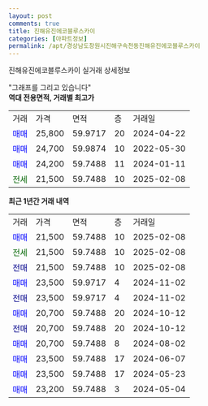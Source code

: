 ```yaml
---
layout: post
comments: true
title: 진해유진에코블루스카이
categories: [아파트정보]
permalink: /apt/경상남도창원시진해구속천동진해유진에코블루스카이
---
```


진해유진에코블루스카이 실거래 상세정보

<script type="text/javascript">
  google.charts.load('current', {'packages':['line', 'corechart']});
  google.charts.setOnLoadCallback(drawChart);

  function drawChart() {
    var data = new google.visualization.DataTable();
    data.addColumn('date', '거래일');
    data.addColumn('number', "매매");
    data.addColumn('number', "전세");
    data.addColumn('number', "전매");

    data.addRows([[new Date(Date.parse("2025-02-08")), 21500, null, null], [new Date(Date.parse("2025-02-08")), null, 21500, null], [new Date(Date.parse("2025-02-08")), null, null, 21500], [new Date(Date.parse("2024-11-02")), 23500, null, null], [new Date(Date.parse("2024-11-02")), null, null, 23500], [new Date(Date.parse("2024-10-12")), 20700, null, null], [new Date(Date.parse("2024-10-12")), null, null, 20700], [new Date(Date.parse("2024-08-02")), 20700, null, null], [new Date(Date.parse("2024-06-07")), 23500, null, null], [new Date(Date.parse("2024-05-23")), 23500, null, null], [new Date(Date.parse("2024-05-04")), 23200, null, null]]);

    var options = {
      hAxis: {
        format: 'yyyy/MM/dd'
      },    
      lineWidth: 0,
      pointsVisible: true,    
      title: '최근 1년간 유형별 실거래가 분포',
      legend: { position: 'bottom' }
    };

    var formatter = new google.visualization.NumberFormat({pattern:'###,###'} );
    formatter.format(data, 1);
    formatter.format(data, 2);
    
    setTimeout(function() {
        var chart = new google.visualization.LineChart(document.getElementById('columnchart_material'));
        chart.draw(data, (options));
        document.getElementById('loading').style.display = 'none';
    }, 200);
  }
</script>


<div id="loading" style="z-index:20; display: block; margin-left: 0px">"그래프를 그리고 있습니다"</div>
<div id="columnchart_material" style="width: 95%; margin-left: 0px; display: block"></div>
<!-- contents start -->
<b>역대 전용면적, 거래별 최고가</b>
<table class="sortable">
    <tr>
      <td>거래</td>
      <td>가격</td>
      <td>면적</td>
      <td>층</td>
      <td>거래일</td>
    </tr>
        <tr>
          <td><a style="color: blue">매매</a></td>
          <td>25,800</td>
          <td>59.9717</td>
          <td>20</td>
          <td>2024-04-22</td>
        </tr>            <tr>
          <td><a style="color: blue">매매</a></td>
          <td>24,700</td>
          <td>59.9874</td>
          <td>10</td>
          <td>2022-05-30</td>
        </tr>            <tr>
          <td><a style="color: blue">매매</a></td>
          <td>24,200</td>
          <td>59.7488</td>
          <td>11</td>
          <td>2024-01-11</td>
        </tr>        
        <tr>
              <td><a style="color: darkgreen">전세</a></td>
              <td>21,500</td>
              <td>59.7488</td>
              <td>10</td>
              <td>2025-02-08</td>
            </tr>        
    
</table>

<b>최근 1년간 거래 내역</b>

<table class="sortable">
    <tr>
      <td>거래</td>
      <td>가격</td>
      <td>면적</td>
      <td>층</td>
      <td>거래일</td>
    </tr>
    <tr>
      <td><a style="color: blue">매매</a></td>
      <td>21,500</td>
      <td>59.7488</td>
      <td>10</td>
      <td>2025-02-08</td>
    </tr>          <tr>
      <td><a style="color: darkgreen">전세</a></td>
      <td>21,500</td>
      <td>59.7488</td>
      <td>10</td>
      <td>2025-02-08</td>
    </tr>          <tr>
      <td><a style="color: darkblue">전매</a></td>
      <td>21,500</td>
      <td>59.7488</td>
      <td>10</td>
      <td>2025-02-08</td>
    </tr>          <tr>
      <td><a style="color: blue">매매</a></td>
      <td>23,500</td>
      <td>59.9717</td>
      <td>4</td>
      <td>2024-11-02</td>
    </tr>          <tr>
      <td><a style="color: darkblue">전매</a></td>
      <td>23,500</td>
      <td>59.9717</td>
      <td>4</td>
      <td>2024-11-02</td>
    </tr>          <tr>
      <td><a style="color: blue">매매</a></td>
      <td>20,700</td>
      <td>59.7488</td>
      <td>20</td>
      <td>2024-10-12</td>
    </tr>          <tr>
      <td><a style="color: darkblue">전매</a></td>
      <td>20,700</td>
      <td>59.7488</td>
      <td>20</td>
      <td>2024-10-12</td>
    </tr>          <tr>
      <td><a style="color: blue">매매</a></td>
      <td>20,700</td>
      <td>59.7488</td>
      <td>8</td>
      <td>2024-08-02</td>
    </tr>          <tr>
      <td><a style="color: blue">매매</a></td>
      <td>23,500</td>
      <td>59.7488</td>
      <td>17</td>
      <td>2024-06-07</td>
    </tr>          <tr>
      <td><a style="color: blue">매매</a></td>
      <td>23,500</td>
      <td>59.7488</td>
      <td>17</td>
      <td>2024-05-23</td>
    </tr>          <tr>
      <td><a style="color: blue">매매</a></td>
      <td>23,200</td>
      <td>59.7488</td>
      <td>3</td>
      <td>2024-05-04</td>
    </tr>      </table>
<!-- contents end -->    

